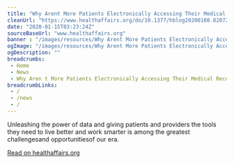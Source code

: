 ```yaml
--- 
title: "Why Arent More Patients Electronically Accessing Their Medical Records (Yet)? "
cleanUrl: "https://www.healthaffairs.org/do/10.1377/hblog20200108.82072/full/"
date: "2020-01-15T03:23:24Z"
sourceBaseUrl: "www.healthaffairs.org"
banner : "/images/resources/Why Arent More Patients Electronically Accessing Their Medical Records Yet.png"
ogImage: "/images/resources/Why Arent More Patients Electronically Accessing Their Medical Records Yet.png"
ogDescription: ""
breadcrumbs:
 - Home
 - News
 - Why Aren t More Patients Electronically Accessing Their Medical Records  Yet
breadcrumbLinks:
 - / 
 - /news
 - / 
---
```

Unleashing the power of data and giving patients and providers the tools they need to live better and work smarter is among the greatest challengesand opportunitiesof our era.  
  
[Read on healthaffairs.org](https://www.healthaffairs.org/do/10.1377/hblog20200108.82072/full/)
